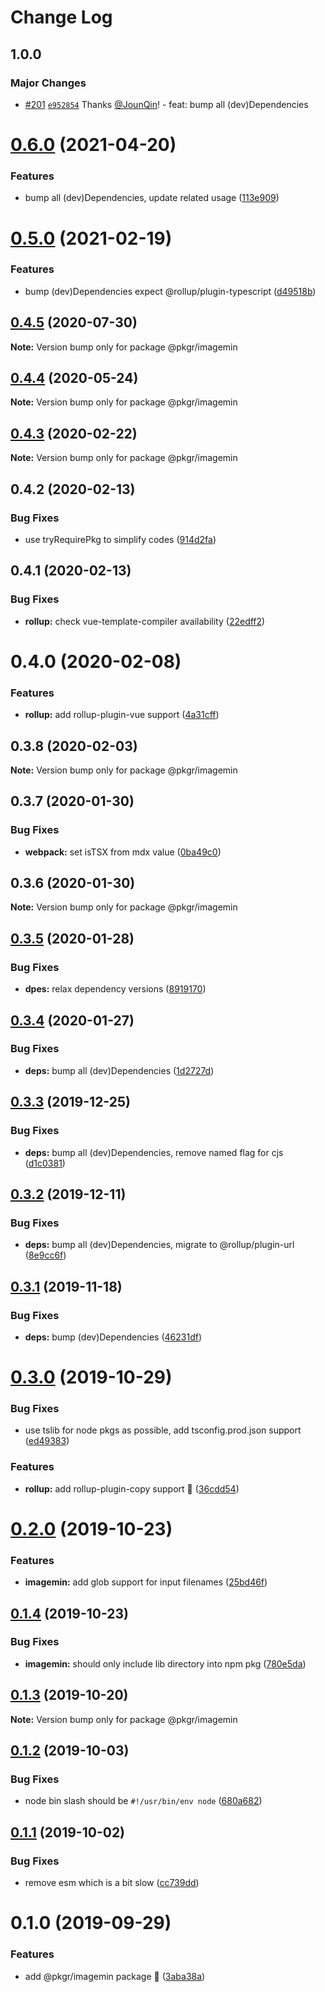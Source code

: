 # Change Log

## 1.0.0

### Major Changes

- [#201](https://github.com/rx-ts/pkgr/pull/201) [`e952854`](https://github.com/rx-ts/pkgr/commit/e95285419e60c01e79bade280f73b2389d98c6c5) Thanks [@JounQin](https://github.com/JounQin)! - feat: bump all (dev)Dependencies

# [0.6.0](https://github.com/rx-ts/pkgr/compare/@pkgr/imagemin@0.5.0...@pkgr/imagemin@0.6.0) (2021-04-20)

### Features

- bump all (dev)Dependencies, update related usage ([113e909](https://github.com/rx-ts/pkgr/commit/113e909be27515c529f053c8c49a94ffbc821d33))

# [0.5.0](https://github.com/rx-ts/pkgr/compare/@pkgr/imagemin@0.4.5...@pkgr/imagemin@0.5.0) (2021-02-19)

### Features

- bump (dev)Dependencies expect @rollup/plugin-typescript ([d49518b](https://github.com/rx-ts/pkgr/commit/d49518bfea6f7ee58f05a39a1162e95defe57f81))

## [0.4.5](https://github.com/rx-ts/pkgr/compare/@pkgr/imagemin@0.4.4...@pkgr/imagemin@0.4.5) (2020-07-30)

**Note:** Version bump only for package @pkgr/imagemin

## [0.4.4](https://github.com/rx-ts/pkgr/compare/@pkgr/imagemin@0.4.3...@pkgr/imagemin@0.4.4) (2020-05-24)

**Note:** Version bump only for package @pkgr/imagemin

## [0.4.3](https://github.com/rx-ts/pkgr/compare/@pkgr/imagemin@0.4.2...@pkgr/imagemin@0.4.3) (2020-02-22)

**Note:** Version bump only for package @pkgr/imagemin

## 0.4.2 (2020-02-13)

### Bug Fixes

- use tryRequirePkg to simplify codes ([914d2fa](https://github.com/rx-ts/pkgr/commit/914d2fa9d6de6dfd94d55d21d01aa4d2152a51fc))

## 0.4.1 (2020-02-13)

### Bug Fixes

- **rollup:** check vue-template-compiler availability ([22edff2](https://github.com/rx-ts/pkgr/commit/22edff2dfb97fe071ff8b9ad4fce4f0c99d09419))

# 0.4.0 (2020-02-08)

### Features

- **rollup:** add rollup-plugin-vue support ([4a31cff](https://github.com/rx-ts/pkgr/commit/4a31cff46d04c0d4182bcb249ea86ec77d2a0b57))

## 0.3.8 (2020-02-03)

**Note:** Version bump only for package @pkgr/imagemin

## 0.3.7 (2020-01-30)

### Bug Fixes

- **webpack:** set isTSX from mdx value ([0ba49c0](https://github.com/rx-ts/pkgr/commit/0ba49c0e2a553e02afb62e6b655b9d90eb514cba))

## 0.3.6 (2020-01-30)

**Note:** Version bump only for package @pkgr/imagemin

## [0.3.5](https://github.com/rx-ts/pkgr/compare/@pkgr/imagemin@0.3.4...@pkgr/imagemin@0.3.5) (2020-01-28)

### Bug Fixes

- **dpes:** relax dependency versions ([8919170](https://github.com/rx-ts/pkgr/commit/89191703260a3b6b0b01b72374ed27054a6dd6ba))

## [0.3.4](https://github.com/rx-ts/pkgr/compare/@pkgr/imagemin@0.3.3...@pkgr/imagemin@0.3.4) (2020-01-27)

### Bug Fixes

- **deps:** bump all (dev)Dependencies ([1d2727d](https://github.com/rx-ts/pkgr/commit/1d2727d9a14ff65e7a46c049feb9aec6824b78bf))

## [0.3.3](https://github.com/rx-ts/pkgr/compare/@pkgr/imagemin@0.3.2...@pkgr/imagemin@0.3.3) (2019-12-25)

### Bug Fixes

- **deps:** bump all (dev)Dependencies, remove named flag for cjs ([d1c0381](https://github.com/rx-ts/pkgr/commit/d1c03815fb0061065113be22c45e64443013d89c))

## [0.3.2](https://github.com/rx-ts/pkgr/compare/@pkgr/imagemin@0.3.1...@pkgr/imagemin@0.3.2) (2019-12-11)

### Bug Fixes

- **deps:** bump all (dev)Dependencies, migrate to @rollup/plugin-url ([8e9cc6f](https://github.com/rx-ts/pkgr/commit/8e9cc6fbab8facf71e445e4e4921f2c419a4792f))

## [0.3.1](https://github.com/rx-ts/pkgr/compare/@pkgr/imagemin@0.3.0...@pkgr/imagemin@0.3.1) (2019-11-18)

### Bug Fixes

- **deps:** bump (dev)Dependencies ([46231df](https://github.com/rx-ts/pkgr/commit/46231df4592b709b60a73e271b007cc2eaa6a50a))

# [0.3.0](https://github.com/rx-ts/pkgr/compare/@pkgr/imagemin@0.2.0...@pkgr/imagemin@0.3.0) (2019-10-29)

### Bug Fixes

- use tslib for node pkgs as possible, add tsconfig.prod.json support ([ed49383](https://github.com/rx-ts/pkgr/commit/ed49383b1869c7a24ac765a16b3fba2579773dc1))

### Features

- **rollup:** add rollup-plugin-copy support :tada: ([36cdd54](https://github.com/rx-ts/pkgr/commit/36cdd54de912403373834d860eafb2c1b7038239))

# [0.2.0](https://github.com/rx-ts/pkgr/compare/@pkgr/imagemin@0.1.4...@pkgr/imagemin@0.2.0) (2019-10-23)

### Features

- **imagemin:** add glob support for input filenames ([25bd46f](https://github.com/rx-ts/pkgr/commit/25bd46f75cf5063ed3418ae11ece5d007ce17f60))

## [0.1.4](https://github.com/rx-ts/pkgr/compare/@pkgr/imagemin@0.1.3...@pkgr/imagemin@0.1.4) (2019-10-23)

### Bug Fixes

- **imagemin:** should only include lib directory into npm pkg ([780e5da](https://github.com/rx-ts/pkgr/commit/780e5dae349b7b2d613effd5af047823fa59d030))

## [0.1.3](https://github.com/rx-ts/pkgr/compare/@pkgr/imagemin@0.1.2...@pkgr/imagemin@0.1.3) (2019-10-20)

**Note:** Version bump only for package @pkgr/imagemin

## [0.1.2](https://github.com/rx-ts/pkgr/compare/@pkgr/imagemin@0.1.1...@pkgr/imagemin@0.1.2) (2019-10-03)

### Bug Fixes

- node bin slash should be `#!/usr/bin/env node` ([680a682](https://github.com/rx-ts/pkgr/commit/680a682))

## [0.1.1](https://github.com/rx-ts/pkgr/compare/@pkgr/imagemin@0.1.0...@pkgr/imagemin@0.1.1) (2019-10-02)

### Bug Fixes

- remove esm which is a bit slow ([cc739dd](https://github.com/rx-ts/pkgr/commit/cc739dd))

# 0.1.0 (2019-09-29)

### Features

- add @pkgr/imagemin package :tada: ([3aba38a](https://github.com/rx-ts/pkgr/commit/3aba38a))
